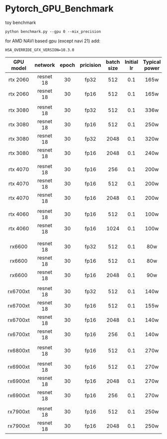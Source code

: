 # Pytorch_GPU_Benchmark
toy benchmark
```
python benchmark.py --gpu 0 --mix_precision
```
for AMD NAVI based gpu (except navi 21) add:

```
HSA_OVERRIDE_GFX_VERSION=10.3.0

```
| GPU model | network  | epoch | pricision | batch size | Initial lr | Typical power | time |
|:--------:|:----------:|:--:|:----:|:----:|:---:|:----:|:------:|
| rtx 2060 | resnet 18  | 30 | fp32 |  512 | 0.1 | 165w | 17m25s |
| rtx 2060 | resnet 18  | 30 | fp16 |  512 | 0.1 | 165w |  8m26s |
|          |            |    |      |      |     |      |        |
| rtx 3080 | resnet 18  | 30 | fp32 |  512 | 0.1 | 336w |  7m59s |
| rtx 3080 | resnet 18  | 30 | fp16 |  512 | 0.1 | 250w |  6m48s |
| rtx 3080 | resnet 18  | 30 | fp32 | 2048 | 0.1 | 320w |  7m22s |
| rtx 3080 | resnet 18  | 30 | fp16 | 2048 | 0.1 | 240w |  5m49s |
|          |            |    |      |      |     |      |        |
| rtx 4070 | resnet 18  | 30 | fp16 | 256 | 0.1 | 200w |  6m22s |
| rtx 4070 | resnet 18  | 30 | fp16 | 512 | 0.1 | 200w |  6m30s |
| rtx 4070 | resnet 18  | 30 | fp16 | 2048 | 0.1 | 200w |  6m32s |
|          |            |    |      |      |     |      |        |
| rtx 4060 | resnet 18  | 30 | fp16 | 512 | 0.1 | 100w |  8m41s |
| rtx 4060 | resnet 18  | 30 | fp16 | 1024 | 0.1 | 100w |  8m38s |
|          |            |    |      |      |     |      |        |
|          |            |    |      |      |     |      |        |
|  rx6600  | resnet 18  | 30 | fp32 |  512 | 0.1 |  80w | 28m32s |
|  rx6600  | resnet 18  | 30 | fp16 |  512 | 0.1 |  80w | 21m08s |
|  rx6600  | resnet 18  | 30 | fp16 | 2048 | 0.1 |  90w | 24m12s |
|          |            |    |      |      |     |      |        |
| rx6700xt | resnet 18  | 30 | fp32 |  512 | 0.1 | 140w |        |
| rx6700xt | resnet 18  | 30 | fp16 |  512 | 0.1 | 155w | 10m59s |
| rx6700xt | resnet 18  | 30 | fp16 | 2048 | 0.1 | 140w | 15m05s |
| rx6700xt | resnet 18  | 30 | fp16 |  256 | 0.1 | 140w | 15m05s |
|          |            |    |      |      |     |      |        |
| rx6800xt | resnet 18  | 30 | fp16 |  512 | 0.1 | 270w |  9m43s  |
|          |            |    |      |      |     |      |        |
| rx6900xt | resnet 18  | 30 | fp16 |  512 | 0.1 | 270w |  7m55s  |
| rx6900xt | resnet 18  | 30 | fp16 | 2048 | 0.1 | 270w |  10m05s |
| rx6900xt | resnet 18  | 30 | fp16 |  256 | 0.1 | 270w |  7m45s  |
|          |            |    |      |      |     |      |        |
| rx7900xt | resnet 18  | 30 | fp16 |  512 | 0.1 | 250w |  5m48s  |
| rx7900xt | resnet 18  | 30 | fp16 |  2048 | 0.1 | 250w |  5m52s  |
